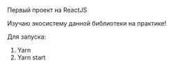 Первый проект на ReactJS

Изучаю экосистему данной библиотеки на практике!

Для запуска:

1. Yarn 
2. Yarn start
